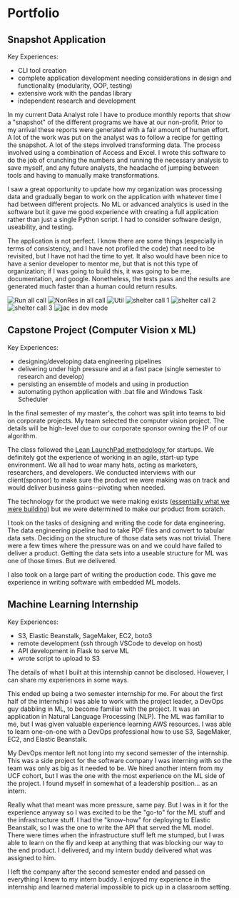 # Portfolio

## Snapshot Application

Key Experiences:

- CLI tool creation
- complete application development needing considerations in design and functionality (modularity, OOP, testing)
- extensive work with the pandas library
- independent research and development

In my current Data Analyst role I have to produce monthly reports that show a "snapshot" of the different programs we have at our non-profit. Prior to my arrival these reports were generated with a fair amount of human effort. A lot of the work was put on the analyst was to follow a recipe for getting the snapshot. A lot of the steps involved transforming data. The process involved using a combination of Access and Excel. I wrote this software to do the job of crunching the numbers and running the necessary analysis to save myself, and any future analysts, the headache of jumping between tools and having to manually make transformations. 

I saw a great opportunity to update how my organization was processing data and gradually began to work on the application with whatever time I had between different projects. No ML or advanced analytics is used in the software but it gave me good experience with creating a full application rather than just a single Python script. I had to consider software design, useability, and testing. 

The application is not perfect. I know there are some things (especially in terms of consistency, and I have not profiled the code) that need to be revisited, but I have not had the time to yet. It also would have been nice to have a senior developer to mentor me, but that is not this type of organization; if I was going to build this, it was going to be me, documentation, and google. Nonetheless,  the tests pass and the results are generated much faster than a human could return results.

![Run all call](https://github.com/RudyWilliams/Portfolio/blob/master/images/call-to-run-all.PNG)
![NonRes in all call](https://github.com/RudyWilliams/Portfolio/blob/master/images/NonRes_inallrun.png)
![Util](https://github.com/RudyWilliams/Portfolio/blob/master/images/show-util.png)
![shelter call 1](https://github.com/RudyWilliams/Portfolio/blob/master/images/shelter_snapshot_production_run.png)
![shelter call 2](https://github.com/RudyWilliams/Portfolio/blob/master/images/shelter_snapshot_production_run-2.png)
![shelter call 3](https://github.com/RudyWilliams/Portfolio/blob/master/images/shelter_snapshot_production_run-3.png)
![jac in dev mode](https://github.com/RudyWilliams/Portfolio/blob/master/images/jac_in_dev_mode.png)

## Capstone Project (Computer Vision x ML)

Key Experiences:

- designing/developing data engineering pipelines
- delivering under high pressure and at a fast pace (single semester to research and develop)
- persisting an ensemble of models and using in production
- automating python application with .bat file and Windows Task Scheduler


In the final semester of my master's, the cohort was split into teams to bid on corporate projects. My team selected the computer vision project. The details will be high-level due to our corporate sponsor owning the IP of our algorithm. 

The class followed the [Lean LaunchPad methodology ](https://en.wikipedia.org/wiki/Lean_Launchpad) for startups. We definitely got the experience of working in an agile, start-up type environment. We all had to wear many hats, acting as marketers, researchers, and developers. We conducted interviews with our client(sponsor) to make sure the product we were making was on track and would deliver business gains--pivoting when needed. 

The technology for the product we were making exists ([essentially what we were building](https://rossum.ai/)) but we were determined to make our product from scratch. 

I took on the tasks of designing and writing the code for data engineering. The data engineering pipeline had to take PDF files and convert to tabular data sets. Deciding on the structure of those data sets was not trivial. There were a few times where the pressure was on and we could have failed to deliver a product. Getting the data sets into a useable structure for ML was one of those times. But we delivered.

I also took on a large part of writing the production code. This gave me  experience in writing software with embedded ML models. 


## Machine Learning Internship

Key Experiences:

 - S3, Elastic Beanstalk, SageMaker, EC2, boto3
 - remote development (ssh through VSCode to develop on host)
 - API development in Flask to serve ML
 - wrote script to upload to S3

The details of what I built at this internship cannot be disclosed. However, I can share my experiences in some ways. 

This ended up being a two semester internship for me. For about the first half of the internship I was able to work with the project leader, a DevOps guy dabbling in ML, to become familiar with the project. It was an application in Natural Language Processing (NLP). The ML was familiar to me, but I was given valuable experience learning AWS resources. I was able to learn one-on-one with a DevOps professional how to use S3, SageMaker, EC2, and Elastic Beanstalk. 

My DevOps mentor left not long into my second semester of the internship. This was a side project for the software company I was interning with so the team was only as big as it needed to be. We hired another intern from my UCF cohort, but I was the one with the most experience on the ML side of the project. I found myself in somewhat of a leadership position... as an intern.

Really what that meant was more pressure, same pay. But I was in it for the experience anyway so I was excited to be the "go-to" for the ML stuff and the infrastructure stuff. I had the "know-how" for deploying to Elastic Beanstalk, so I was the one to write the API that served the ML model. There were times when the infrastructure stuff left me stumped, but I was able to learn on the fly and keep at anything that was blocking our way to the end product. I delivered, and my intern buddy delivered what was assigned to him. 

I left the company after the second semester ended and passed on everything I knew to my intern buddy. I enjoyed my experience in the internship and learned material impossible to pick up in a classroom setting. 








